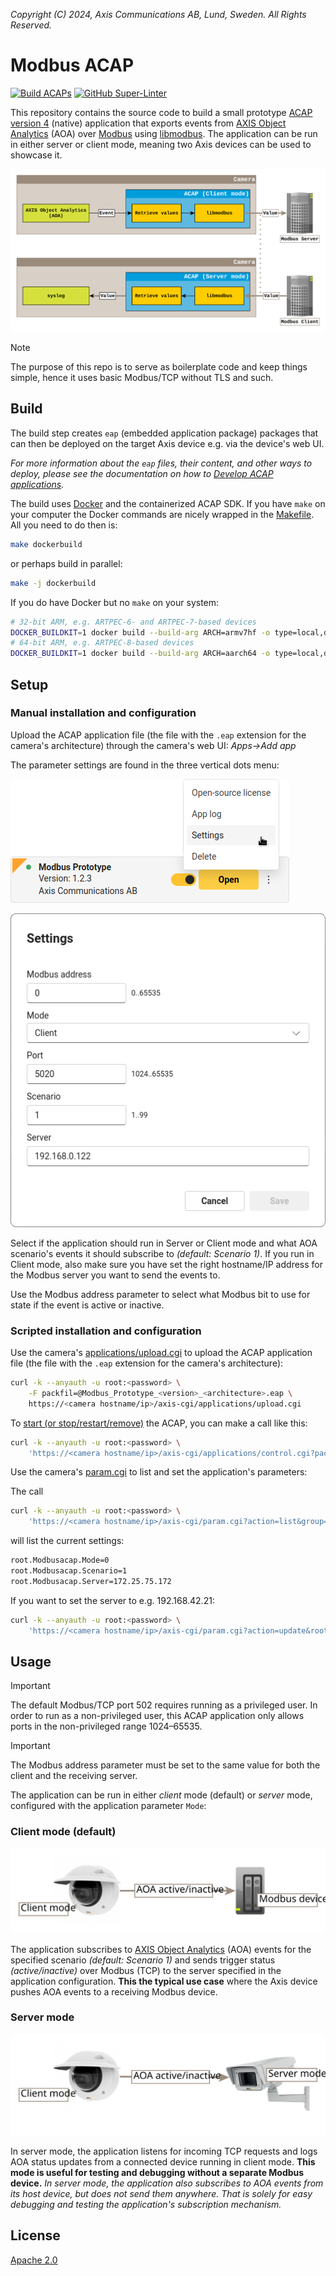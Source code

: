 *Copyright (C) 2024, Axis Communications AB, Lund, Sweden. All Rights Reserved.*

# Modbus ACAP

[![Build ACAPs](https://github.com/AxisCommunications/modbus-acap/actions/workflows/build.yml/badge.svg)](https://github.com/AxisCommunications/modbus-acap/actions/workflows/build.yml)
[![GitHub Super-Linter](https://github.com/AxisCommunications/modbus-acap/actions/workflows/super-linter.yml/badge.svg)](https://github.com/AxisCommunications/modbus-acap/actions/workflows/super-linter.yml)

This repository contains the source code to build a small prototype
[ACAP version 4](https://axiscommunications.github.io/acap-documentation/)
(native) application that exports events from
[AXIS Object Analytics](https://www.axis.com/products/axis-object-analytics)
(AOA) over
[Modbus](https://en.wikipedia.org/wiki/Modbus) using
[libmodbus](https://libmodbus.org/). The application can be run in either server
or client mode, meaning two Axis devices can be used to showcase it.

![Architectural overview](images/acap_architecture.svg)

> [!NOTE]
> The purpose of this repo is to serve as boilerplate code and keep
> things simple, hence it uses basic Modbus/TCP without TLS and such.

## Build

The build step creates `eap` (embedded application package) packages that can
then be deployed on the target Axis device e.g. via the device's web UI.

*For more information about the `eap` files, their content, and other ways to
deploy, please see the documentation on how to
[Develop ACAP applications](https://axiscommunications.github.io/acap-documentation/docs/develop/).*

The build uses [Docker](https://www.docker.com/) and the containerized ACAP SDK.
If you have `make` on your computer the Docker commands are nicely wrapped in
the [Makefile](Makefile). All you need to do then is:

```sh
make dockerbuild
```

or perhaps build in parallel:

```sh
make -j dockerbuild
```

If you do have Docker but no `make` on your system:

```sh
# 32-bit ARM, e.g. ARTPEC-6- and ARTPEC-7-based devices
DOCKER_BUILDKIT=1 docker build --build-arg ARCH=armv7hf -o type=local,dest=. .
# 64-bit ARM, e.g. ARTPEC-8-based devices
DOCKER_BUILDKIT=1 docker build --build-arg ARCH=aarch64 -o type=local,dest=. .
```

## Setup

### Manual installation and configuration

Upload the ACAP application file (the file with the `.eap` extension for the
camera's architecture) through the camera's web UI: *Apps->Add app*

The parameter settings are found in the three vertical dots menu:

![Web UI Screenshot](images/web_ui_open_param_settings.png)

![Web UI Screenshot](images/web_ui_param_settings.png)

Select if the application should run in Server or Client mode and what AOA scenario's
events it should subscribe to *(default: Scenario 1)*. If you run in Client
mode, also make sure you have set the right hostname/IP address for the Modbus
server you want to send the events to.

Use the Modbus address parameter to select what Modbus bit to use for state if
the event is active or inactive.

### Scripted installation and configuration

Use the camera's
[applications/upload.cgi](https://www.axis.com/vapix-library/subjects/t10102231/section/t10036126/display?section=t10036126-t10010609)
to upload the ACAP application file (the file with the `.eap` extension for the
camera's architecture):

```sh
curl -k --anyauth -u root:<password> \
    -F packfil=@Modbus_Prototype_<version>_<architecture>.eap \
    https://<camera hostname/ip>/axis-cgi/applications/upload.cgi
```

To
[start (or stop/restart/remove)](https://www.axis.com/vapix-library/subjects/t10102231/section/t10036126/display?section=t10036126-t10010606)
the ACAP, you can make a call like this:

```sh
curl -k --anyauth -u root:<password> \
    'https://<camera hostname/ip>/axis-cgi/applications/control.cgi?package=modbusacap&action=start'
```

Use the camera's
[param.cgi](https://www.axis.com/vapix-library/subjects/t10175981/section/t10036014/display)
to list and set the application's parameters:

The call

```sh
curl -k --anyauth -u root:<password> \
    'https://<camera hostname/ip>/axis-cgi/param.cgi?action=list&group=modbusacap'
```

will list the current settings:

```sh
root.Modbusacap.Mode=0
root.Modbusacap.Scenario=1
root.Modbusacap.Server=172.25.75.172
```

If you want to set the server to e.g. 192.168.42.21:

```sh
curl -k --anyauth -u root:<password> \
    'https://<camera hostname/ip>/axis-cgi/param.cgi?action=update&root.Modbusacap.Server=192.168.42.21'
```

## Usage

> [!IMPORTANT]
> The default Modbus/TCP port 502 requires running as a privileged user.
> In order to run as a non-privileged user, this ACAP application only allows
> ports in the non-privileged range 1024–65535.
<!-- -->
> [!IMPORTANT]
> The Modbus address parameter must be set to the same value for both the
> client and the receiving server.

The application can be run in either *client* mode (default) or *server* mode,
configured with the application parameter `Mode`:

### Client mode (default)

![Camera to modbus device](images/cam_to_modbus.svg)

The application subscribes to
[AXIS Object Analytics](https://www.axis.com/products/axis-object-analytics)
(AOA) events for the specified scenario *(default: Scenario 1)* and sends
trigger status *(active/inactive)* over Modbus (TCP) to the server specified
in the application configuration. **This the typical use case** where the Axis
device pushes AOA events to a receiving Modbus device.

### Server mode

![Camera to other camera](images/cam_to_cam.svg)

In server mode, the application listens for incoming TCP requests and logs AOA
status updates from a connected device running in client mode. **This mode is
useful for testing and debugging without a separate Modbus device.**
*In server mode, the application also subscribes to AOA events from its host
device, but does not send them anywhere. That is solely for easy debugging and
testing the application's subscription mechanism.*

## License

[Apache 2.0](LICENSE)
